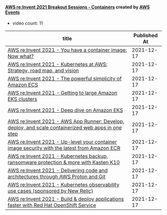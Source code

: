 

#### [AWS re:Invent 2021 Breakout Sessions - Containers](https://www.youtube.com/playlist?list=PL2yQDdvlhXf_w7ko6ux5eFhDLS1ggjWsr) created by [AWS Events](https://www.youtube.com/channel/UCdoadna9HFHsxXWhafhNvKw)

* video count: 11 

| title                                                                                                                                             | Published At |
| ------------------------------------------------------------------------------------------------------------------------------------------------- | ------------ |
| [AWS re:Invent 2021 - You have a container image: Now what?](https://www.youtube.com/watch?v=kPdSGfjkYqE)                                         | 2021-12-17   |
| [AWS re:Invent 2021 - Kubernetes at AWS: Strategy, road map, and vision](https://www.youtube.com/watch?v=Q3Uj1rsmFLw)                             | 2021-12-17   |
| [AWS re:Invent 2021 - The powerful simplicity of Amazon ECS](https://www.youtube.com/watch?v=8M-R6ObwjuQ)                                         | 2021-12-17   |
| [AWS re:Invent 2021 - Getting to large Amazon EKS clusters](https://www.youtube.com/watch?v=2LEFG3MlaqQ)                                          | 2021-12-17   |
| [AWS re:Invent 2021 - Deep dive on Amazon EKS](https://www.youtube.com/watch?v=cipDJwDWWbY)                                                       | 2021-12-17   |
| [AWS re:Invent 2021 - AWS App Runner: Develop, deploy, and scale containerized web apps in one step](https://www.youtube.com/watch?v=SVfIdT38i9I) | 2021-12-17   |
| [AWS re:Invent 2021 - Up-level your container image security with the latest from  Amazon ECR](https://www.youtube.com/watch?v=gvzyF0WxQao)       | 2021-12-17   |
| [AWS re:Invent 2021 - Kubernetes backup, ransomware protection & more with Kasten K10](https://www.youtube.com/watch?v=1VOyrjKyA7k)               | 2021-12-17   |
| [AWS re:Invent 2021 - Delivering code and architectures through AWS Proton and Git](https://www.youtube.com/watch?v=-CY-NxrjGo4)                  | 2021-12-17   |
| [AWS re:Invent 2021 - Kubernetes observability use cases (sponsored by New Relic)](https://www.youtube.com/watch?v=pgMQD7V3d7U)                   | 2021-12-17   |
| [AWS re:Invent 2021 - Build & deploy applications faster with Red Hat OpenShift Service](https://www.youtube.com/watch?v=7_OJeMoVqz8)             | 2021-12-17   |